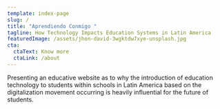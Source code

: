 ```yaml
---
template: index-page
slug: /
title: "Aprendiendo Conmigo "
tagline: How Technology Impacts Education Systems in Latin America
featuredImage: /assets/jhon-david-3wgktdw7xye-unsplash.jpg
cta:
  ctaText: Know more
  ctaLink: /about
---
```

Presenting an educative website as to why the introduction of education technology to students within schools in Latin America based on the digitalization movement occurring is heavily influential for the future of students.